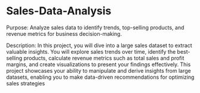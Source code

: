 # Sales-Data-Analysis
Purpose: Analyze sales data to identify trends, top-selling products, and revenue metrics for business decision-making.

Description: In this project, you will dive into a large sales dataset to extract valuable insights. You will explore sales trends over time, identify the best-selling products, calculate revenue metrics such as total sales and profit margins, and create visualizations to present your findings effectively. This project showcases your ability to manipulate and derive insights from large datasets, enabling you to make data-driven recommendations for optimizing sales strategies
